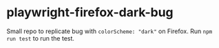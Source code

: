 # playwright-firefox-dark-bug

Small repo to replicate bug with `colorScheme: "dark"` on Firefox.
Run `npm run test` to run the test.
